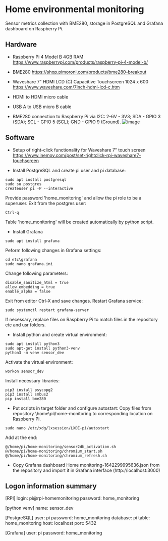 # Home environmental monitoring
Sensor metrics collection with BME280, storage in PostgreSQL and Grafana dashboard on Raspberry Pi.
 
## Hardware
- Raspberry Pi 4 Model B 4GB RAM https://www.raspberrypi.com/products/raspberry-pi-4-model-b/
- BME280 https://shop.pimoroni.com/products/bme280-breakout
- Waveshare 7" HDMI LCD (C) Capacitive Touchscreen 1024 x 600 https://www.waveshare.com/7inch-hdmi-lcd-c.htm
- HDMI to HDMI micro cable
- USB A to USB micro B cable

- BME280 connection to Raspberry Pi via I2C: 2-6V - 3V3; SDA - GPIO 3 (SDA); SCL - GPIO 5 (SCL); GND - GPIO 9 (Ground).
![image](https://user-images.githubusercontent.com/24581566/149649740-9fe03407-5da1-4edf-a594-d3ab34becb6b.png)

## Software

- Setup of right-click functionality for Waveshare 7" touch screen https://www.inemov.com/post/set-rightclick-rpi-waveshare7-touchscreen

- Install PostgreSQL and create pi user and pi database:
```
sudo apt install postgresql
sudo su postgres
createuser pi -P --interactive
```
Provide password 'home_monitoring' and allow the pi role to be a superuser.
Exit from the postgres user:
```
Ctrl-q
```

Table 'home_monitoring' will be created automatically by python script.

- Install Grafana
```
sudo apt install grafana
```
Peform following changes in Grafana settings:
```
cd etc\grafana
sudo nano grafana.ini
```
Change following parameters:
```
disable_sanitize_html = true
allow_embedding = true
enable_alpha = false
```
Exit from editor Ctrl-X and save changes.
Restart Grafana service:
```
sudo systemctl restart grafana-server
```
If necessary, replace files on Raspberry Pi to match files in the repository etc and usr folders.

- Install python and create virtual environment:

```
sudo apt install python3
sudo apt-get install python3-venv
python3 -m venv sensor_dev
```

Activate the virtual environment:
```
workon sensor_dev
```

Install necessary libraries:
```
pip3 install psycopg2
pip3 install smbus2
pip install bme280
```

- Put scripts in target folder and configure autostart:
Copy files from repository \home\pi\home-monitoring to corresponding location on Raspberry Pi.
```
sudo nano /etc/xdg/lxsession/LXDE-pi/autostart
```
Add at the end:
```
@/home/pi/home-monitoring/sensor2db_activation.sh 
@/home/pi/home-monitoring/chromium_start.sh 
@/home/pi/home-monitoring/chromium_refresh.sh
```

- Copy Grafana dashboard Home monitoring-1642299995636.json from the repository and import it in Grafana interface (http://localhost:3000)

## Logon information summary
[RPI]
login: pi@rpi-homemonitoring
password: home_monitoring

[python venv]
name: sensor_dev

[PostgreSQL]
user: pi
password: home_monitoring
database: pi
table: home_monitoring
host: localhost
port: 5432

[Grafana] 
user: pi
password: home_monitoring
